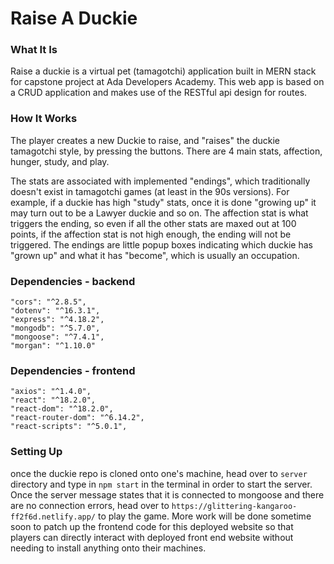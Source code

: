 # Raise A Duckie

### What It Is
Raise a duckie is a virtual pet (tamagotchi) application built in MERN stack for capstone project at Ada Developers Academy. 
This web app is based on a CRUD application and makes use of the RESTful api design for routes. 

### How It Works
The player creates a new Duckie to raise, and "raises" the duckie tamagotchi style, by pressing the buttons. There are 4 main stats, affection, hunger, study, and play. 

The stats are associated with implemented "endings", which traditionally doesn't exist in tamagotchi games (at least in the 90s versions). For example, if a duckie has high "study" stats, once it is done "growing up" it may turn out to be a Lawyer duckie and so on. The affection stat is what triggers the ending, so even if all the other stats are maxed out at 100 points, if the affection stat is not high enough, the ending will not be triggered. The endings are little popup boxes indicating which duckie has "grown up" and what it has "become", which is usually an occupation. 

### Dependencies - backend
    "cors": "^2.8.5",
    "dotenv": "^16.3.1",
    "express": "^4.18.2",
    "mongodb": "^5.7.0",
    "mongoose": "^7.4.1",
    "morgan": "^1.10.0"

### Dependencies - frontend
    "axios": "^1.4.0",
    "react": "^18.2.0",
    "react-dom": "^18.2.0",
    "react-router-dom": "^6.14.2",
    "react-scripts": "^5.0.1",


### Setting Up 
once the duckie repo is cloned onto one's machine, head over to ```server``` directory and type in ```npm start``` in the terminal in order to start the server. Once the server message states that it is connected to mongoose and there are no connection errors, head over to ```https://glittering-kangaroo-ff2f6d.netlify.app/``` to play the game. More work will be done sometime soon to patch up the frontend code for this deployed website so that players can directly interact with deployed front end website without needing to install anything onto their machines.


